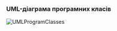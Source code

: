 ### UML-діаграма програмних класів


![UMLProgramClasses](https://github.com/oleksandrblazhko/ai-213-borovik/assets/66260361/f414a5f9-3b7b-441f-a196-d45124cd9780)
